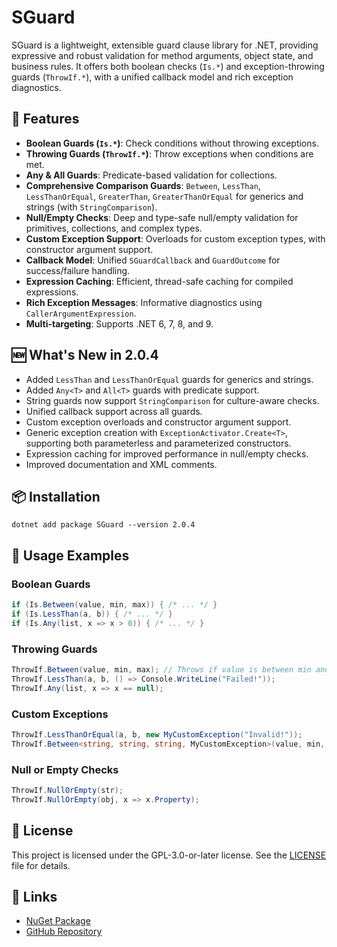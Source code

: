 # SGuard

SGuard is a lightweight, extensible guard clause library for .NET, providing expressive and robust validation for method arguments, object state, and business rules. It offers both boolean checks (`Is.*`) and exception-throwing guards (`ThrowIf.*`), with a unified callback model and rich exception diagnostics.

## 🚀 Features

- **Boolean Guards (`Is.*`)**: Check conditions without throwing exceptions.
- **Throwing Guards (`ThrowIf.*`)**: Throw exceptions when conditions are met.
- **Any & All Guards**: Predicate-based validation for collections.
- **Comprehensive Comparison Guards**: `Between`, `LessThan`, `LessThanOrEqual`, `GreaterThan`, `GreaterThanOrEqual` for generics and strings (with `StringComparison`).
- **Null/Empty Checks**: Deep and type-safe null/empty validation for primitives, collections, and complex types.
- **Custom Exception Support**: Overloads for custom exception types, with constructor argument support.
- **Callback Model**: Unified `SGuardCallback` and `GuardOutcome` for success/failure handling.
- **Expression Caching**: Efficient, thread-safe caching for compiled expressions.
- **Rich Exception Messages**: Informative diagnostics using `CallerArgumentExpression`.
- **Multi-targeting**: Supports .NET 6, 7, 8, and 9.

## 🆕 What's New in 2.0.4

- Added `LessThan` and `LessThanOrEqual` guards for generics and strings.
- Added `Any<T>` and `All<T>` guards with predicate support.
- String guards now support `StringComparison` for culture-aware checks.
- Unified callback support across all guards.
- Custom exception overloads and constructor argument support.
- Generic exception creation with `ExceptionActivator.Create<T>`, supporting both parameterless and parameterized constructors.
- Expression caching for improved performance in null/empty checks.
- Improved documentation and XML comments.

## 📦 Installation

```
dotnet add package SGuard --version 2.0.4
```

## 📝 Usage Examples

### Boolean Guards

```csharp
if (Is.Between(value, min, max)) { /* ... */ }
if (Is.LessThan(a, b)) { /* ... */ }
if (Is.Any(list, x => x > 0)) { /* ... */ }
```

### Throwing Guards

```csharp
ThrowIf.Between(value, min, max); // Throws if value is between min and max
ThrowIf.LessThan(a, b, () => Console.WriteLine("Failed!"));
ThrowIf.Any(list, x => x == null);
```

### Custom Exceptions

```csharp
ThrowIf.LessThanOrEqual(a, b, new MyCustomException("Invalid!"));
ThrowIf.Between<string, string, string, MyCustomException>(value, min, max, new MyCustomException("Out of range!"));
```

### Null or Empty Checks

```csharp
ThrowIf.NullOrEmpty(str);
ThrowIf.NullOrEmpty(obj, x => x.Property);
```

## 📄 License

This project is licensed under the GPL-3.0-or-later license. See the [LICENSE](./LICENSE) file for details.

## 🔗 Links

- [NuGet Package](https://www.nuget.org/packages/SGuard)
- [GitHub Repository](https://github.com/selcukgural/sguard)

